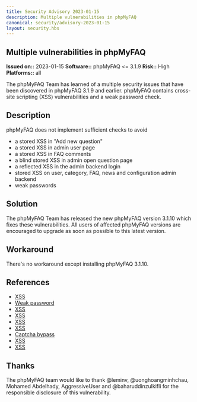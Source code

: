 ```yaml
---
title: Security Advisory 2023-01-15
description: Multiple vulnerabilities in phpMyFAQ
canonical: security/advisory-2023-01-15
layout: security.hbs
---
```


## Multiple vulnerabilities in phpMyFAQ

  **Issued on::** 2023-01-15
  **Software::** phpMyFAQ <= 3.1.9
  **Risk::** High
  **Platforms::** all

The phpMyFAQ Team has learned of a multiple security issues that have been discovered in phpMyFAQ 3.1.9 and
  earlier. phpMyFAQ contains cross-site scripting (XSS) vulnerabilities and a weak password check.

## Description
phpMyFAQ does not implement sufficient checks to avoid

<ul>
  <li>a stored XSS in "Add new question"</li>
  <li>a stored XSS in admin user page</li>
  <li>a stored XSS in FAQ comments</li>
  <li>a blind stored XSS in admin open question page</li>
  <li>a reflected XSS in the admin backend login</li>
  <li>stored XSS on user, category, FAQ, news and configuration admin backend</li>
  <li>weak passwords </li>
</ul>

## Solution
The phpMyFAQ Team has released the new phpMyFAQ version 3.1.10 which fixes these vulnerabilities. All
  users of affected phpMyFAQ versions are encouraged to upgrade as soon as possible to this latest version.

## Workaround
There's no workaround except installing phpMyFAQ 3.1.10.

## References
<ul>
  <li>
    <a target="_blank" rel="nofollow" href="https://huntr.dev/bounties/cbba22f0-89ed-4d01-81ea-744979c8cbde/">
      XSS
    </a>
  </li>
  <li>
    <a target="_blank" rel="nofollow" href="https://huntr.dev/bounties/fac01e9f-e3e5-4985-94ad-59a76485f215/">
      Weak password
    </a>
  </li>
  <li>
    <a target="_blank" rel="nofollow" href="https://huntr.dev/bounties/83cfed62-af8b-4aaa-94f2-5a33dc0c2d69/">
      XSS
    </a>
  </li>
  <li>
    <a target="_blank" rel="nofollow" href="https://huntr.dev/bounties/051d5e20-7fab-4769-bd7d-d986b804bb5a/">
      XSS
    </a>
  </li>
  <li>
    <a target="_blank" rel="nofollow" href="https://huntr.dev/bounties/c03c5925-43ff-450d-9827-2b65a3307ed6/">
      XSS
    </a>
  </li>
  <li>
    <a target="_blank" rel="nofollow" href="https://huntr.dev/bounties/f50ec8d1-cd60-4c2d-9ab8-3711870d83b9/">
      XSS
    </a>
  </li>
  <li>
    <a target="_blank" rel="nofollow" href="https://huntr.dev/bounties/82b0b629-c56b-4651-af3f-17f749751857/">
      Captcha bypass
    </a>
  </li>
  <li>
    <a target="_blank" rel="nofollow" href="https://huntr.dev/bounties/eac0a9d7-9721-4191-bef3-d43b0df59c67/">
      XSS
    </a>
  </li>
  <li>
    <a target="_blank" rel="nofollow" href="https://huntr.dev/bounties/bc27e84b-1f91-4e1b-a78c-944edeba8256/">
      XSS
    </a>
  </li>
</ul>

## Thanks
The phpMyFAQ team would like to thank @leminv, @uonghoangminhchau, Mohamed Abdelhady, AggressiveUser and
  @baharuddinzulkifli for the responsible disclosure of this vulnerability.
